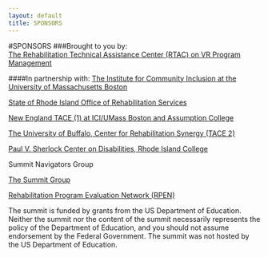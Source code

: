 ```yaml
---
layout: default
title: SPONSORS
---
```

#SPONSORS
###Brought to you by:  
[The Rehabilitation Technical Assistance Center (RTAC)
on VR Program Management](http://www.vr-rtac.org)

####In partnership with:
[The Institute for Community Inclusion
at the University of Massachusetts Boston](http://www.communityinclusion.org)  

[State of Rhode Island Office of Rehabilitation Services](http://www.ors.ri.gov)

[New England TACE (1) at ICI/UMass Boston and Assumption College](http://www.tacene.org)

[The University of Buffalo, Center for Rehabilitation Synergy (TACE 2)](http://crs.buffalo.edu/index.php/region2tace/home/)

[Paul V. Sherlock Center on Disabilities, Rhode Island College](http://www.ric.edu/sherlockcenter/)

Summit Navigators Group

[The Summit Group](http://vocational-rehab.com/about-us/)

[Rehabilitation Program Evaluation Network (RPEN)](http://www.nationalrehab.org/cwt/external/wcpages/divisions/RPEN.aspx)

The summit is funded by grants from the US Department of Education. Neither the summit nor the content of the summit necessarily represents the policy of the Department of Education, and you should not assume endorsement by the Federal Government. The summit was not hosted by the US
Department of Education.

